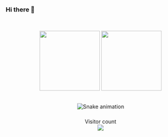 ### Hi there 👋

<!--
**GeekAhmeds/geekahmeds** is a ✨ _special_ ✨ repository because its `README.md` (this file) appears on your GitHub profile.

Here are some ideas to get you started:

- 🔭 I’m currently working on ...
- 🌱 I’m currently learning ...
- 👯 I’m looking to collaborate on ...
- 🤔 I’m looking for help with ...
- 💬 Ask me about ...
- 📫 How to reach me: ...
- 😄 Pronouns: ...
- ⚡ Fun fact: ...
-->
<br/>

<p align="center" style="height: 180px;">
    <img style="height:10rem" src="https://github-readme-stats.vercel.app/api?username=GeekAhmeds&bg_color=30,e96443,904e95&title_color=fff&text_color=fff&show_icons=true&theme=radical" />
    <img style="height:10rem;" src="https://github-readme-streak-stats.herokuapp.com/?user=GeekAhmeds&theme=radical&show_icons=true&border=e4e2e2" />
</p>

<div align="center">

<img src="https://raw.githubusercontent.com/CodeEvolv/CodeEvolv/output/snake.svg" alt="Snake animation" />

</div>

###

<p align="center"> 
  <div align="center">Visitor count</div>
  <div align="center">
    <img src="https://profile-counter.glitch.me/CodeEvolv/count.svg"/>
  </div> 
</p>
